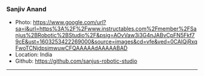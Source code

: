 ### Sanjiv Anand
- Photo: https://www.google.com/url?sa=i&url=https%3A%2F%2Fwww.instructables.com%2Fmember%2FSanjus%2BRobotic%2BStudio%2F&psig=AOvVaw3i3G4nJABvCpFN5Fkf79cE&ust=1603253422269000&source=images&cd=vfe&ved=0CAIQjRxqFwoTCNjdpsimwuwCFQAAAAAdAAAAABAD
- Location: India
- Github: https://github.com/sanjus-robotic-studio
***
